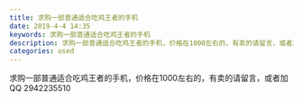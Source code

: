 ```yaml
---
title: 求购一部普通适合吃鸡王者的手机
date: 2019-4-4 14:35
keywords: 求购一部普通适合吃鸡王者的手机
description: 求购一部普通适合吃鸡王者的手机，价格在1000左右的，有卖的请留言，或者加QQ2942235510
categories: used
---
```

<td class="t_f" id="postmessage_3392990">

求购一部普通适合吃鸡王者的手机，价格在1000左右的，有卖的请留言，或者加QQ 2942235510</td>

